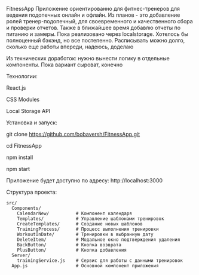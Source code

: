 FitnessApp
Приложение ориентированно для фитнес-тренеров для ведения подопечных онлайн и офлайн. Из планов - это добавление ролей тренер-подопечный, для своевременного и качественного сбора и проверки отчетов. Также в ближайшее время добавлю отчеты по питанию и замеры. Пока реализовано через localstorage. Хотелось бы полноценный бэкэнд, но все постепенно. Расписывать можно долго, сколько еще работы впереди, надеюсь, доделаю

Из технических доработок: нужно вынести логику в отдельные компоненты. Пока вариант сыроват, конечно



Технологии: 

React.js

CSS Modules

Local Storage API



Установка и запуск:

git clone https://github.com/bobaversh/FitnessApp.git

cd FitnessApp

npm install

npm start

Приложение будет доступно по адресу: http://localhost:3000



Структура проекта:

```
src/
  Components/
    CalendarNew/          # Компонент календаря
    Templates/            # Управление шаблонами тренировок
    CreateTemplates/      # Создание новых шаблонов
    TrainingProcess/      # Процесс выполнения тренировки
    WorkoutInDate/        # Тренировки в выбранную дату
    DeleteItem/           # Модальное окно подтверждения удаления
    BackButton/           # Кнопка возврата
    PlusButton/           # Кнопка добавления
  Server/
    trainingService.js    # Сервис для работы с данными тренировок
  App.js                  # Основной компонент приложения

```
